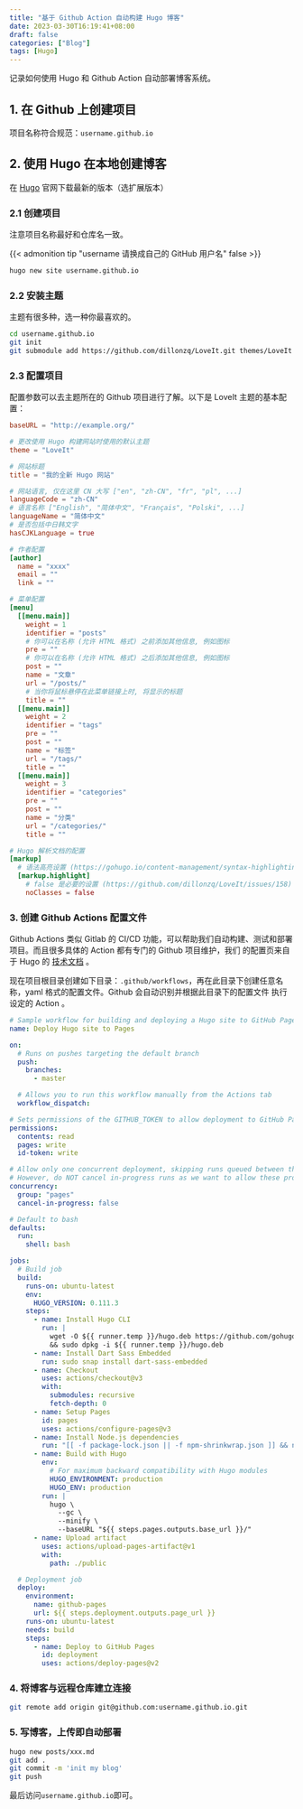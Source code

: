 ```yaml
---
title: "基于 Github Action 自动构建 Hugo 博客"
date: 2023-03-30T16:19:41+08:00
draft: false
categories: ["Blog"]
tags: [Hugo]
---
```


记录如何使用 Hugo 和 Github Action 自动部署博客系统。

<!--more-->

## 1. 在 Github 上创建项目
项目名称符合规范：`username.github.io`

## 2. 使用 Hugo 在本地创建博客
在 [Hugo](https://github.com/gohugoio/hugo/releases/tag/v0.111.3) 官网下载最新的版本（选扩展版本）

### 2.1 创建项目
注意项目名称最好和仓库名一致。

{{< admonition tip "username 请换成自己的 GitHub 用户名" false >}}
```bash
hugo new site username.github.io
```
### 2.2 安装主题
主题有很多种，选一种你最喜欢的。
```bash
cd username.github.io
git init
git submodule add https://github.com/dillonzq/LoveIt.git themes/LoveIt
```
### 2.3 配置项目
配置参数可以去主题所在的 Github 项目进行了解。以下是 LoveIt 主题的基本配置：
```toml
baseURL = "http://example.org/"

# 更改使用 Hugo 构建网站时使用的默认主题
theme = "LoveIt"

# 网站标题
title = "我的全新 Hugo 网站"

# 网站语言, 仅在这里 CN 大写 ["en", "zh-CN", "fr", "pl", ...]
languageCode = "zh-CN"
# 语言名称 ["English", "简体中文", "Français", "Polski", ...]
languageName = "简体中文"
# 是否包括中日韩文字
hasCJKLanguage = true

# 作者配置
[author]
  name = "xxxx"
  email = ""
  link = ""

# 菜单配置
[menu]
  [[menu.main]]
    weight = 1
    identifier = "posts"
    # 你可以在名称 (允许 HTML 格式) 之前添加其他信息, 例如图标
    pre = ""
    # 你可以在名称 (允许 HTML 格式) 之后添加其他信息, 例如图标
    post = ""
    name = "文章"
    url = "/posts/"
    # 当你将鼠标悬停在此菜单链接上时, 将显示的标题
    title = ""
  [[menu.main]]
    weight = 2
    identifier = "tags"
    pre = ""
    post = ""
    name = "标签"
    url = "/tags/"
    title = ""
  [[menu.main]]
    weight = 3
    identifier = "categories"
    pre = ""
    post = ""
    name = "分类"
    url = "/categories/"
    title = ""

# Hugo 解析文档的配置
[markup]
  # 语法高亮设置 (https://gohugo.io/content-management/syntax-highlighting)
  [markup.highlight]
    # false 是必要的设置 (https://github.com/dillonzq/LoveIt/issues/158)
    noClasses = false
```

### 3. 创建 Github Actions 配置文件
Github Actions 类似 Gitlab 的 CI/CD 功能，可以帮助我们自动构建、测试和部署项目。而且很多具体的 Action 都有专门的 Github 项目维护，我们
的配置页来自于 Hugo 的 [技术文档](https://gohugo.io/hosting-and-deployment/hosting-on-github/) 。

现在项目根目录创建如下目录：`.github/workflows`，再在此目录下创建任意名称，yaml 格式的配置文件。Github 会自动识别并根据此目录下的配置文件
执行设定的 Action 。
```yaml
# Sample workflow for building and deploying a Hugo site to GitHub Pages
name: Deploy Hugo site to Pages

on:
  # Runs on pushes targeting the default branch
  push:
    branches:
      - master

  # Allows you to run this workflow manually from the Actions tab
  workflow_dispatch:

# Sets permissions of the GITHUB_TOKEN to allow deployment to GitHub Pages
permissions:
  contents: read
  pages: write
  id-token: write

# Allow only one concurrent deployment, skipping runs queued between the run in-progress and latest queued.
# However, do NOT cancel in-progress runs as we want to allow these production deployments to complete.
concurrency:
  group: "pages"
  cancel-in-progress: false

# Default to bash
defaults:
  run:
    shell: bash

jobs:
  # Build job
  build:
    runs-on: ubuntu-latest
    env:
      HUGO_VERSION: 0.111.3
    steps:
      - name: Install Hugo CLI
        run: |
          wget -O ${{ runner.temp }}/hugo.deb https://github.com/gohugoio/hugo/releases/download/v${HUGO_VERSION}/hugo_extended_${HUGO_VERSION}_linux-amd64.deb \
          && sudo dpkg -i ${{ runner.temp }}/hugo.deb
      - name: Install Dart Sass Embedded
        run: sudo snap install dart-sass-embedded
      - name: Checkout
        uses: actions/checkout@v3
        with:
          submodules: recursive
          fetch-depth: 0
      - name: Setup Pages
        id: pages
        uses: actions/configure-pages@v3
      - name: Install Node.js dependencies
        run: "[[ -f package-lock.json || -f npm-shrinkwrap.json ]] && npm ci || true"
      - name: Build with Hugo
        env:
          # For maximum backward compatibility with Hugo modules
          HUGO_ENVIRONMENT: production
          HUGO_ENV: production
        run: |
          hugo \
            --gc \
            --minify \
            --baseURL "${{ steps.pages.outputs.base_url }}/"
      - name: Upload artifact
        uses: actions/upload-pages-artifact@v1
        with:
          path: ./public

  # Deployment job
  deploy:
    environment:
      name: github-pages
      url: ${{ steps.deployment.outputs.page_url }}
    runs-on: ubuntu-latest
    needs: build
    steps:
      - name: Deploy to GitHub Pages
        id: deployment
        uses: actions/deploy-pages@v2
```

### 4. 将博客与远程仓库建立连接
```bash
git remote add origin git@github.com:username.github.io.git
```

### 5. 写博客，上传即自动部署
```bash
hugo new posts/xxx.md
git add .
git commit -m 'init my blog'
git push
```
最后访问`username.github.io`即可。